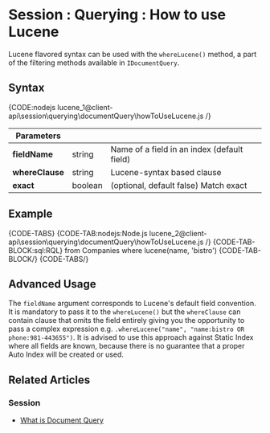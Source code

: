 # Session : Querying : How to use Lucene

Lucene flavored syntax can be used with the `whereLucene()` method, a part of the filtering methods available in `IDocumentQuery`.

## Syntax

{CODE:nodejs lucene_1@client-api\session\querying\documentQuery\howToUseLucene.js /}

| Parameters | | |
| ------------- | ------------- | ----- |
| **fieldName** | string | Name of a field in an index (default field) |
| **whereClause** | string | Lucene-syntax based clause |
| **exact** | boolean | (optional, default false) Match exact |

## Example

{CODE-TABS}
{CODE-TAB:nodejs:Node.js lucene_2@client-api\session\querying\documentQuery\howToUseLucene.js /}
{CODE-TAB-BLOCK:sql:RQL}
from Companies 
where lucene(name, 'bistro')
{CODE-TAB-BLOCK/}
{CODE-TABS/}

## Advanced Usage

The `fieldName` argument corresponds to Lucene's default field convention. It is mandatory to pass it to the `whereLucene()` but the `whereClause` can contain clause that omits the field entirely giving you the opportunity to pass a complex expression e.g. `.whereLucene("name", "name:bistro OR phone:981-443655")`. It is advised to use this approach against Static Index where all fields are known, because there is no guarantee that a proper Auto Index will be created or used.

## Related Articles

### Session

- [What is Document Query](../../../../client-api/session/querying/document-query/what-is-document-query)
